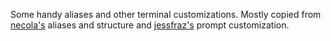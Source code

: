 Some handy aliases and other terminal customizations.
Mostly copied from [necola's](https://github.com/necola/dotfiles) aliases and structure and [jessfraz's](https://github.com/jessfraz/dotfiles) prompt customization.
